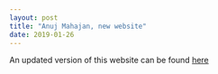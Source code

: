 ```yaml
---
layout: post
title: "Anuj Mahajan, new website"
date: 2019-01-26
---
```


<p>An updated version of this website can be found <a href="https://anuj-mahajan.github.io">here</a></p>
